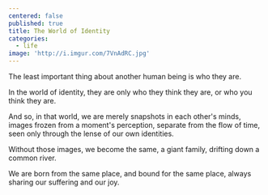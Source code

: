 ```yaml
---
centered: false
published: true
title: The World of Identity
categories:
  - life
image: 'http://i.imgur.com/7VnAdRC.jpg'
---
```

The least important thing
about another human being
is who they are.

In the world of identity,
they are only
who they think they are,
or who you think they are.

And so, in that world,
we are merely snapshots
in each other's minds,
images frozen 
from a moment's perception,
separate from the flow of time,
seen only through the lense
of our own identities.

Without those images,
we become the same,
a giant family,
drifting down 
a common river.

We are born from the same place,
and bound for the same place,
always sharing 
our suffering
and our joy.


